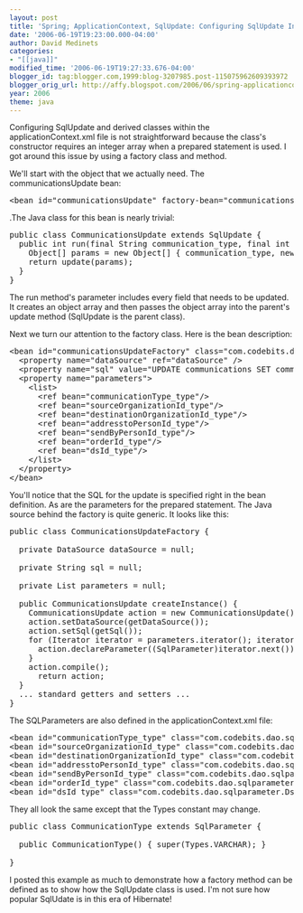 ```yaml
---
layout: post
title: 'Spring; ApplicationContext, SqlUpdate: Configuring SqlUpdate Inside ApplicationContext.'
date: '2006-06-19T19:23:00.000-04:00'
author: David Medinets
categories:
- "[[java]]"
modified_time: '2006-06-19T19:27:33.676-04:00'
blogger_id: tag:blogger.com,1999:blog-3207985.post-115075962609393972
blogger_orig_url: http://affy.blogspot.com/2006/06/spring-applicationcontext-sqlupdate.md
year: 2006
theme: java
---
```


<p>Configuring SqlUpdate and derived classes within the applicationContext.xml file is not straightforward because the
  class's constructor requires an integer array when a prepared statement is used. I got around this issue by using a
  factory class and method.</p>


<p>We'll start with the object that we actually need. The communicationsUpdate bean:</p>

<pre>&lt;bean id="communicationsUpdate" factory-bean="communicationsUpdateFactory" factory-method="createInstance"/&gt;</pre>

<p>.The Java class for this bean is nearly trivial:</p>

<pre>public class CommunicationsUpdate extends SqlUpdate {
  public int run(final String communication_type, final int source_organization_id, final int destination_organization_id, final int address_to_person_id, final int sent_by_person_id, final int order_id, final int dsid) {
    Object[] params = new Object[] { communication_type, new Integer(source_organization_id), new Integer(destination_organization_id), new Integer(address_to_person_id), new Integer(sent_by_person_id), new Integer(order_id), new Integer(dsid) };
    return update(params);
  }
}</pre>

<p>The run method's parameter includes every field that needs to be updated. It creates an object array and then passes
  the object array into the parent's update method (SqlUpdate is the parent class).</p>

<p>Next we turn our attention to the factory class. Here is the bean description:</p>

<pre>&lt;bean id="communicationsUpdateFactory" class="com.codebits.dao.CommunicationsUpdateFactory"&gt;
  &lt;property name="dataSource" ref="dataSource" /&gt;
  &lt;property name="sql" value="UPDATE communications SET communication_type=?,source_organization_id=?,destination_organization_id=?,address_to_person_id=?,sent_by_person_id=?,order_id=? WHERE dsid=?" /&gt;
  &lt;property name="parameters"&gt;
    &lt;list&gt;
      &lt;ref bean="communicationType_type"/&gt;
      &lt;ref bean="sourceOrganizationId_type"/&gt;
      &lt;ref bean="destinationOrganizationId_type"/&gt;
      &lt;ref bean="addresstoPersonId_type"/&gt;
      &lt;ref bean="sendByPersonId_type"/&gt;
      &lt;ref bean="orderId_type"/&gt;
      &lt;ref bean="dsId_type"/&gt;
    &lt;/list&gt;
  &lt;/property&gt;
&lt;/bean&gt;</pre>

<p>You'll notice that the SQL for the update is specified right in the bean definition. As are the parameters for the
  prepared statement. The Java source behind the factory is quite generic. It looks like this:</p>

<pre>public class CommunicationsUpdateFactory {

  private DataSource dataSource = null;

  private String sql = null;

  private List parameters = null;

  public CommunicationsUpdate createInstance() {
    CommunicationsUpdate action = new CommunicationsUpdate();
    action.setDataSource(getDataSource());
    action.setSql(getSql());
    for (Iterator iterator = parameters.iterator(); iterator.hasNext(); ) {
      action.declareParameter((SqlParameter)iterator.next());
    }
    action.compile();
      return action;
  }
  ... standard getters and setters ...
}</pre>

<p>The SQLParameters are also defined in the applicationContext.xml file:</p>

<pre>&lt;bean id="communicationType_type" class="com.codebits.dao.sqlparameter.CommunicationType"/&gt;
&lt;bean id="sourceOrganizationId_type" class="com.codebits.dao.sqlparameter.SourceOrganizationId"/&gt;
&lt;bean id="destinationOrganizationId_type" class="com.codebits.dao.sqlparameter.DestinationOrganizationId"/&gt;
&lt;bean id="addresstoPersonId_type" class="com.codebits.dao.sqlparameter.AddressToPersonId"/&gt;
&lt;bean id="sendByPersonId_type" class="com.codebits.dao.sqlparameter.SentByPersonId"/&gt;
&lt;bean id="orderId_type" class="com.codebits.dao.sqlparameter.OrderId"/&gt;
&lt;bean id="dsId_type" class="com.codebits.dao.sqlparameter.DsId"/&gt;</pre>

<p>They all look the same except that the Types constant may change.</p>

<pre>public class CommunicationType extends SqlParameter {

  public CommunicationType() { super(Types.VARCHAR); }

}</pre>

<p>I posted this example as much to demonstrate how a factory method can be
  defined as to show how the SqlUpdate class is used. I'm not sure how
  popular SqlUdate is in this era of Hibernate!</p>